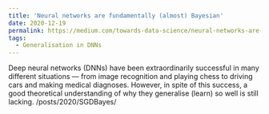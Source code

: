 ```yaml
---
title: 'Neural networks are fundamentally (almost) Bayesian'
date: 2020-12-19
permalink: https://medium.com/towards-data-science/neural-networks-are-fundamentally-bayesian-bee9a172fad8 
tags:
  - Generalisation in DNNs
---
```


Deep neural networks (DNNs) have been extraordinarily successful in many different situations — from image recognition 
and playing chess to driving cars and making medical diagnoses. However, in spite of this success, a good theoretical 
understanding of why they generalise (learn) so well is still lacking. /posts/2020/SGDBayes/